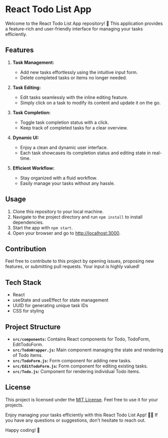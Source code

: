# React Todo List App

Welcome to the React Todo List App repository! 🚀 This application provides a feature-rich and user-friendly interface for managing your tasks efficiently.

## Features

1. **Task Management:**
   - Add new tasks effortlessly using the intuitive input form.
   - Delete completed tasks or items no longer needed.

2. **Task Editing:**
   - Edit tasks seamlessly with the inline editing feature.
   - Simply click on a task to modify its content and update it on the go.

3. **Task Completion:**
   - Toggle task completion status with a click.
   - Keep track of completed tasks for a clear overview.

4. **Dynamic UI:**
   - Enjoy a clean and dynamic user interface.
   - Each task showcases its completion status and editing state in real-time.

5. **Efficient Workflow:**
   - Stay organized with a fluid workflow.
   - Easily manage your tasks without any hassle.

## Usage

1. Clone this repository to your local machine.
2. Navigate to the project directory and run `npm install` to install dependencies.
3. Start the app with `npm start`.
4. Open your browser and go to [http://localhost:3000](http://localhost:3000).

## Contribution

Feel free to contribute to this project by opening issues, proposing new features, or submitting pull requests. Your input is highly valued!

## Tech Stack

- React
- useState and useEffect for state management
- UUID for generating unique task IDs
- CSS for styling

## Project Structure

- **`src/components`:** Contains React components for Todo, TodoForm, EditTodoForm.
- **`src/TodoWrapper.js`:** Main component managing the state and rendering of Todo items.
- **`src/TodoForm.js`:** Form component for adding new tasks.
- **`src/EditTodoForm.js`:** Form component for editing existing tasks.
- **`src/Todo.js`:** Component for rendering individual Todo items.

## License

This project is licensed under the [MIT License](LICENSE). Feel free to use it for your projects.

Enjoy managing your tasks efficiently with this React Todo List App! 🚀✨ If you have any questions or suggestions, don't hesitate to reach out.

Happy coding! 🌟